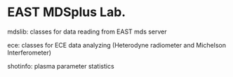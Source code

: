 # EAST MDSplus Lab.

mdslib: classes for data reading from EAST mds server

ece: classes for ECE data analyzing (Heterodyne radiometer and Michelson Interferometer)

shotinfo: plasma parameter statistics
